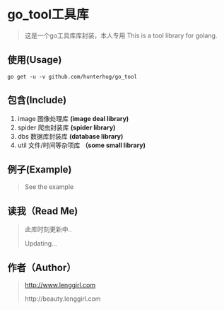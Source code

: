 # go_tool工具库
>这是一个go工具库库封装，本人专用
>This is a tool library for golang.

## 使用(Usage)
```
go get -u -v github.com/hunterhug/go_tool
```

## 包含(Include)
1. image 图像处理库 **(image deal library)**
2. spider 爬虫封装库 **(spider library)**
3. dbs   数据库封装库 **(database library)**
4. util 文件/时间等杂项库 **（some small library)**

## 例子(Example)
>See the example

## 读我（Read Me)
>此库时刻更新中..
><p>Updating...


## 作者（Author）
>http://www.lenggirl.com
><p>http://beauty.lenggirl.com
 
